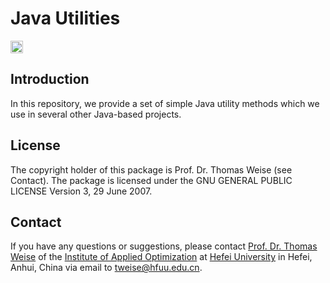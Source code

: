 # Java Utilities

[<img alt="Travis CI Build Status" src="https://img.shields.io/travis/thomasWeise/iaoJavaUtils/master.svg" height="20"/>](https://travis-ci.org/thomasWeise/iaoJavaUtils/)

## Introduction

In this repository, we provide a set of simple Java utility methods which we use in several other Java-based projects.


## License

The copyright holder of this package is Prof. Dr. Thomas Weise (see Contact).
The package is licensed under the  GNU GENERAL PUBLIC LICENSE Version 3, 29 June 2007.

## Contact

If you have any questions or suggestions, please contact
[Prof. Dr. Thomas Weise](http://iao.hfuu.edu.cn/team/director) of the
[Institute of Applied Optimization](http://iao.hfuu.edu.cn/) at
[Hefei University](http://www.hfuu.edu.cn) in
Hefei, Anhui, China via
email to [tweise@hfuu.edu.cn](mailto:tweise@hfuu.edu.cn).
